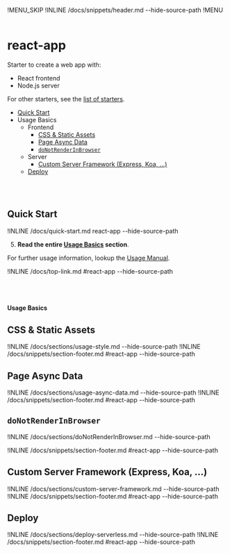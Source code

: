 !MENU_SKIP
!INLINE /docs/snippets/header.md --hide-source-path
!MENU
&nbsp;

# react-app

Starter to create a web app with:
 - React frontend
 - Node.js server

For other starters, see the [list of starters](/docs/starters.md#readme).

- [Quick Start](#quick-start)
- Usage Basics
  - Frontend
    - [CSS & Static Assets](#css--static-assets)
    - [Page Async Data](#page-async-data)
    - [`doNotRenderInBrowser`](#donotrenderinbrowser)
  - Server
    - [Custom Server Framework (Express, Koa, ...)](#custom-server-framework-express-koa-)
  - [Deploy](#deploy)

<br/>
<br/>

## Quick Start

!INLINE /docs/quick-start.md react-app --hide-source-path

5. **Read the entire [Usage Basics](#react-app) section**.

For further usage information, lookup the [Usage Manual](/docs/usage-manual.md).

!INLINE /docs/top-link.md #react-app --hide-source-path

<br/>
<br/>




#### Usage Basics

## CSS & Static Assets

!INLINE /docs/sections/usage-style.md --hide-source-path
!INLINE /docs/snippets/section-footer.md #react-app --hide-source-path




## Page Async Data

!INLINE /docs/sections/usage-async-data.md --hide-source-path
!INLINE /docs/snippets/section-footer.md #react-app --hide-source-path




## `doNotRenderInBrowser`

!INLINE /docs/sections/doNotRenderInBrowser.md --hide-source-path

!INLINE /docs/snippets/section-footer.md #react-app --hide-source-path




## Custom Server Framework (Express, Koa, ...)

!INLINE /docs/sections/custom-server-framework.md --hide-source-path
!INLINE /docs/snippets/section-footer.md #react-app --hide-source-path




## Deploy

!INLINE /docs/sections/deploy-serverless.md --hide-source-path
!INLINE /docs/snippets/section-footer.md #react-app --hide-source-path




